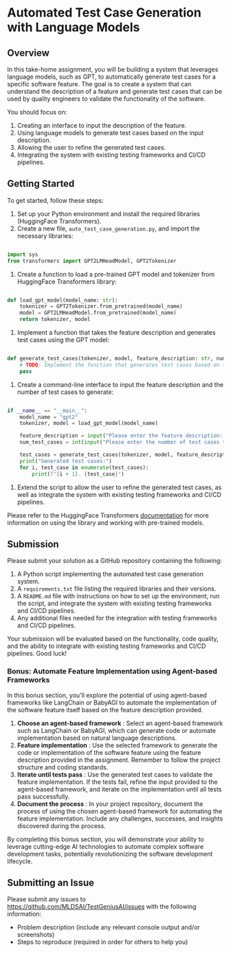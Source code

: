# Automated Test Case Generation with Language Models

## Overview

In this take-home assignment, you will be building a system that leverages language models, such as GPT, to automatically generate test cases for a specific software feature. The goal is to create a system that can understand the description of a feature and generate test cases that can be used by quality engineers to validate the functionality of the software.

You should focus on:
1. Creating an interface to input the description of the feature.
2. Using language models to generate test cases based on the input description.
3. Allowing the user to refine the generated test cases.
4. Integrating the system with existing testing frameworks and CI/CD pipelines.

## Getting Started

To get started, follow these steps: 
1. Set up your Python environment and install the required libraries (HuggingFace Transformers). 
2. Create a new file, `auto_test_case_generation.py`, and import the necessary libraries:

```python

import sys
from transformers import GPT2LMHeadModel, GPT2Tokenizer
```


1. Create a function to load a pre-trained GPT model and tokenizer from HuggingFace Transformers library:

```python

def load_gpt_model(model_name: str):
    tokenizer = GPT2Tokenizer.from_pretrained(model_name)
    model = GPT2LMHeadModel.from_pretrained(model_name)
    return tokenizer, model
```


1. Implement a function that takes the feature description and generates test cases using the GPT model:

```python

def generate_test_cases(tokenizer, model, feature_description: str, num_test_cases: int):
    # TODO: Implement the function that generates test cases based on the feature description
    pass
```


1. Create a command-line interface to input the feature description and the number of test cases to generate:

```python

if __name__ == "__main__":
    model_name = "gpt2"
    tokenizer, model = load_gpt_model(model_name)

    feature_description = input("Please enter the feature description: ")
    num_test_cases = int(input("Please enter the number of test cases to generate: "))

    test_cases = generate_test_cases(tokenizer, model, feature_description, num_test_cases)
    print("Generated test cases:")
    for i, test_case in enumerate(test_cases):
        print(f"{i + 1}. {test_case}")
```


1. Extend the script to allow the user to refine the generated test cases, as well as integrate the system with existing testing frameworks and CI/CD pipelines.

Please refer to the HuggingFace Transformers [documentation](https://huggingface.co/transformers/)  for more information on using the library and working with pre-trained models.

## Submission

Please submit your solution as a GitHub repository containing the following:
1. A Python script implementing the automated test case generation system. 
2. A `requirements.txt` file listing the required libraries and their versions. 
3. A `README.md` file with instructions on how to set up the environment, run the script, and integrate the system with existing testing frameworks and CI/CD pipelines.
4. Any additional files needed for the integration with testing frameworks and CI/CD pipelines.

Your submission will be evaluated based on the functionality, code quality, and the ability to integrate with existing testing frameworks and CI/CD pipelines. Good luck!

### Bonus: Automate Feature Implementation using Agent-based Frameworks

In this bonus section, you'll explore the potential of using agent-based frameworks like LangChain or BabyAGI to automate the implementation of the software feature itself based on the feature description provided. 
1. **Choose an agent-based framework** : Select an agent-based framework such as LangChain or BabyAGI, which can generate code or automate implementation based on natural language descriptions. 
2. **Feature implementation** : Use the selected framework to generate the code or implementation of the software feature using the feature description provided in the assignment. Remember to follow the project structure and coding standards. 
3. **Iterate until tests pass** : Use the generated test cases to validate the feature implementation. If the tests fail, refine the input provided to the agent-based framework, and iterate on the implementation until all tests pass successfully. 
4. **Document the process** : In your project repository, document the process of using the chosen agent-based framework for automating the feature implementation. Include any challenges, successes, and insights discovered during the process.

By completing this bonus section, you will demonstrate your ability to leverage cutting-edge AI technologies to automate complex software development tasks, potentially revolutionizing the software development lifecycle.

## Submitting an Issue

Please submit any issues to https://github.com/MLDSAI/TestGeniusAI/issues with the
following information:

- Problem description (include any relevant console output and/or screenshots)
- Steps to reproduce (required in order for others to help you)
